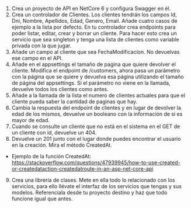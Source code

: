 1. Crea un proyecto de API en NetCore 6 y configura Swagger en él.
2. Crea un controlador de Clientes. Los clientes tendrán los campos Id, Dni, Nombre, Apellidos, Edad, Genero, Email. Añade cuatro casos de ejemplo a la lista por defecto. En tu controlador crea endpoints para poder listar, editar, crear y borrar un cliente. Para hacer esto crea un servicio que sea singleton y tenga una lista de clientes como variable privada con la que jugar.
3. Añade un campo al cliente que sea FechaModificacion. No devuelvas ese campo en el API.
4. Añade en el appsettings el tamaño de pagina que quiere devolver el cliente. Modifica el endpoint de /customers, ahora pasa un parámetro <page> con la página que se quiere y devuelva esa página utilizando el tamaño de página del appsettings. Si el parámetro <page> no viene en la llamada, devuelve todos los clientes como antes.
5. Añade a la llamada de la lista el numero de clientes actuales para que el cliente pueda saber la cantidad de paginas que hay.
6. Cambia la respuesta del endpoint de clientes y en lugar de devolver la edad de los mismos, devuelve un booleano con la información de si es mayor de edad.
7. Cuando se consulte un cliente que no está en el sistema en el GET de un cliente con id, devuelve un 404.
8. Devuelve un 201 junto con el lugar donde puedes encontrar el usuario en la creación. Mira el método CreatedAt.
  * Ejemplo de la función CreatedAt: https://stackoverflow.com/questions/47939945/how-to-use-created-or-createdataction-createdatroute-in-an-asp-net-core-api
9. Crea una librería de clases. Mete en ella todo lo relacionado con los servicios, para ello llévate el interfaz de los servicios que tengas y sus modelos. Referenciala desde tu proyecto destino y haz que todo funcione igual que antes.
